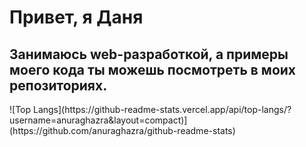 <h1>Привет, я Даня</h1>
<h2>Занимаюсь web-разработкой, а примеры моего кода ты можешь посмотреть в моих репозиториях.</h2>
![Top Langs](https://github-readme-stats.vercel.app/api/top-langs/?username=anuraghazra&layout=compact)](https://github.com/anuraghazra/github-readme-stats)
